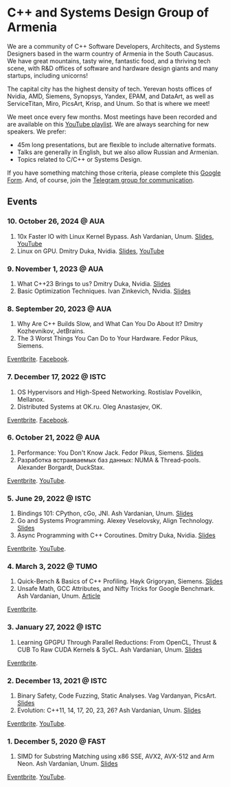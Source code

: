 # C++ and Systems Design Group of Armenia

We are a community of C++ Software Developers, Architects, and Systems Designers based in the warm country of Armenia in the South Caucasus.
We have great mountains, tasty wine, fantastic food, and a thriving tech scene, with R&D offices of software and hardware design giants and many startups, including unicorns!

The capital city has the highest density of tech.
Yerevan hosts offices of Nvidia, AMD, Siemens, Synopsys, Yandex, EPAM, and DataArt, as well as ServiceTitan, Miro, PicsArt, Krisp, and Unum.
So that is where we meet!

We meet once every few months.
Most meetings have been recorded and are available on this [YouTube playlist](https://youtube.com/playlist?list=PL2kcrNAeGTFy7SJ-IgZBvPyqqLdtK5Ds2).
We are always searching for new speakers.
We prefer:

* 45m long presentations, but are flexible to include alternative formats.
* Talks are generally in English, but we also allow Russian and Armenian.
* Topics related to C/C++ or Systems Design.

If you have something matching those criteria, please complete this [Google Form](https://forms.gle/6HV1S7HxEvNvq27H7).
And, of course, join the [Telegram group for communication](https://t.me/cpparm).

## Events

### 10. October 26, 2024 @ AUA

1. 10x Faster IO with Linux Kernel Bypass. Ash Vardanian, Unum. [Slides](meetings/blob/main/materials/10.%20Ash%20Vardanian%20(Linux%20Kernel%20Bypass%20with%20io_uring).pdf), [YouTube](https://www.youtube.com/watch?v=o5SC7ryGTV0)
2. Linux on GPU. Dmitry Duka, Nvidia. [Slides](meetings/blob/main/materials/10.%20Dmitry%20Duka%20(Linux%20on%20GPU).md), [YouTube](https://www.youtube.com/watch?v=h2Jcpu-WkK8)

### 9. November 1, 2023 @ AUA

1. What C++23 Brings to us? Dmitry Duka, Nvidia. [Slides](meetings/blob/main/materials/9.%20Dmitry%20Duka%20(What%20C%2B%2B23%20brings%20to%20us).pdf)
2. Basic Optimization Techniques. Ivan Zinkevich, Nvidia. [Slides](materials/9.%20Ivan%20Zinkevich%20(Basic%20Optimization%20Techniques).pdf)

### 8. September 20, 2023 @ AUA

1. Why Are C++ Builds Slow, and What Can You Do About It? Dmitry Kozhevnikov, JetBrains.
2. The 3 Worst Things You Can Do to Your Hardware. Fedor Pikus, Siemens.

[Eventbrite](https://www.eventbrite.com/e/armenian-c-community-meetup-8-aua-akian-college-tickets-719277176397).
[Facebook](https://www.facebook.com/events/700648448619120).

### 7. December 17, 2022 @ ISTC

1. OS Hypervisors and High-Speed Networking. Rostislav Povelikin, Mellanox.
2. Distributed Systems at OK.ru. Oleg Anastasjev, OK.

[Eventbrite](https://www.eventbrite.com/e/armenian-c-community-meetup-7-istc-tickets-478590857137).
[Facebook](https://www.facebook.com/events/823532135430680).

### 6. October 21, 2022 @ AUA

1. Performance: You Don't Know Jack. Fedor Pikus, Siemens. [Slides](materials/6.%20Fedor%20Pikus.pdf)
2. Разработка встраиваемых баз данных: NUMA & Thread-pools. Alexander Borgardt, DuckStax.

[Eventbrite](https://www.eventbrite.com/e/armenian-c-community-meetup-6-aua-tickets-435665426017).
[YouTube](https://youtu.be/M4GST0BTjRM).

### 5. June 29, 2022 @ ISTC

1. Bindings 101: CPython, cGo, JNI. Ash Vardanian, Unum. [Slides](meetings/blob/main/materials/5.%20Ash%20Vardanian%20(C%2B%2B%20Bindings%20101).pdf)
2. Go and Systems Programming. Alexey Veselovsky, Align Technology. [Slides](materials/5.%20Alexey%20Veselovsky.pdf)
3. Async Programming with C++ Coroutines. Dmitry Duka, Nvidia. [Slides](meetings/blob/main/materials/5.%20Dmitry%20Duka%20(Asynchronous%20Programming%20in%20C%2B%2B).pdf)

[Eventbrite](https://www.eventbrite.com/e/armenian-c-community-meetup-5-unum-tickets-371195735437).
[YouTube](https://youtu.be/psmfAg1Nc3s).

### 4. March 3, 2022 @ TUMO

1. Quick-Bench & Basics of C++ Profiling. Hayk Grigoryan, Siemens. [Slides](materials/4.%20Hayk%20Grigoryan.pdf)
2. Unsafe Math, GCC Attributes, and Nifty Tricks for Google Benchmark. Ash Vardanian, Unum. [Article](https://ashvardanian.com/posts/google-benchmark/)

[Eventbrite](https://www.eventbrite.com/e/armenian-c-community-meetup-4-siemens-tickets-273420988537).

### 3. January 27, 2022 @ ISTC

1. Learning GPGPU Through Parallel Reductions: From OpenCL, Thrust & CUB To Raw CUDA Kernels & SyCL. Ash Vardanian, Unum. [Slides](meetings/blob/main/materials/3.%20Ash%20Vardanian%20(CUDA%20Introduction).pdf)

[Eventbrite](https://www.eventbrite.com/e/armenian-c-community-meetup-3-unum-tickets-247129158967).

### 2. December 13, 2021 @ ISTC

1. Binary Safety, Code Fuzzing, Static Analyses. Vag Vardanyan, PicsArt. [Slides](materials/2.%20Vag%20Vardanyan.pdf)
2. Evolution: C++11, 14, 17, 20, 23, 26? Ash Vardanian, Unum. [Slides](meetings/blob/main/materials/2.%20Ash%20Vardanian%20(Language%20Evolution%20to%20C%2B%2B20%20and%20C%2B%2B23).pdf)

[Eventbrite](https://www.eventbrite.com/e/armenian-c-community-meetup-2-unum-tickets-224665429347).
[YouTube](https://youtu.be/jtttoxkjTIA).

### 1. December 5, 2020 @ FAST

1. SIMD for Substring Matching using x86 SSE, AVX2, AVX-512 and Arm Neon. Ash Vardanian, Unum. [Slides](meetings/blob/main/materials/1.%20Ash%20Vardanian%20(SIMD%20Computing).pdf)

[Eventbrite](https://www.eventbrite.com/e/armenian-c-community-meetup-1-tickets-131200465123).
[YouTube](https://youtu.be/ft51yJ9mDcc).
